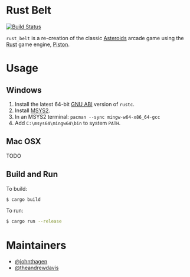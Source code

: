 # Rust Belt
[![Build Status](https://travis-ci.org/johnthagen/rust-belt.svg)](https://travis-ci.org/johnthagen/rust-belt)

`rust_belt` is a re-creation of the classic 
[Asteroids](https://en.wikipedia.org/wiki/Asteroids_(video_game)) arcade game using
the [Rust](https://www.rust-lang.org/en-US/) game engine, [Piston](http://www.piston.rs/).

# Usage

## Windows

1. Install the latest 64-bit [GNU ABI](https://www.rust-lang.org/en-US/downloads.html#win-foot) 
version of `rustc`.
2. Install [MSYS2](https://msys2.github.io/).
3. In an MSYS2 terminal: `pacman --sync mingw-w64-x86_64-gcc`
4. Add `C:\msys64\mingw64\bin` to system `PATH`.

## Mac OSX

TODO

## Build and Run

To build:

```bash
$ cargo build
```

To run:

```bash
$ cargo run --release
```

# Maintainers
* [@johnthagen](https://github.com/johnthagen)
* [@theandrewdavis](https://github.com/theandrewdavis)
